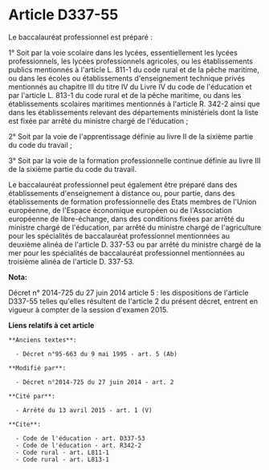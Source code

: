 # Article D337-55

Le baccalauréat professionnel est préparé :

1° Soit par la voie scolaire dans les lycées, essentiellement les lycées professionnels, les lycées professionnels agricoles,
ou les établissements publics mentionnés à l'article L. 811-1 du code rural et de la pêche maritime, ou dans les écoles ou
établissements d'enseignement technique privés mentionnés au chapitre III du titre IV du Livre IV du code de l'éducation et
par l'article L. 813-1 du code rural et de la pêche maritime, ou dans les établissements scolaires maritimes mentionnés à
l'article R. 342-2 ainsi que dans les établissements relevant des départements ministériels dont la liste est fixée par
arrêté du ministre chargé de l'éducation ;

2° Soit par la voie de l'apprentissage définie au livre II de la sixième partie du code du travail ;

3° Soit par la voie de la formation professionnelle continue définie au livre III de la sixième partie du code du travail.

Le baccalauréat professionnel peut également être préparé dans des établissements d'enseignement à distance ou, pour partie,
dans des établissements de formation professionnelle des Etats membres de l'Union européenne, de l'Espace économique européen
ou de l'Association européenne de libre-échange, dans des conditions fixées par arrêté du ministre chargé de l'éducation, par
arrêté du ministre chargé de l'agriculture pour les spécialités de baccalauréat professionnel mentionnées au deuxième alinéa
de l'article D. 337-53 ou par arrêté du ministre chargé de la mer pour les spécialités de baccalauréat professionnel
mentionnées au troisième alinéa de l'article D. 337-53.

**Nota:**

Décret n° 2014-725 du 27 juin 2014 article 5 : les dispositions de l'article D337-55 telles qu'elles résultent de l'article 2
du présent décret, entrent en vigueur à compter de la session d'examen 2015.

**Liens relatifs à cet article**

	**Anciens textes**:

	  - Décret n°95-663 du 9 mai 1995 - art. 5 (Ab)

	**Modifié par**:

	  - Décret n°2014-725 du 27 juin 2014 - art. 2

	**Cité par**:

	  - Arrêté du 13 avril 2015 - art. 1 (V)

	**Cite**:

	  - Code de l'éducation - art. D337-53
	  - Code de l'éducation - art. R342-2
	  - Code rural - art. L811-1
	  - Code rural - art. L813-1
